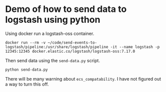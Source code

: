 # Demo of how to send data to logstash using python
Using docker run a logstash-oss container.
```
docker run --rm -v ~/code/send-events-to-logstash/pipeline:/usr/share/logstash/pipeline -it --name logstash -p 12345:12345 docker.elastic.co/logstash/logstash-oss:7.17.0
```
Then send data using the `send-data.py` script.
```
python send-data.py
```

There will be many warning about `ecs_compatability`. I have not figured out a way to turn this off.